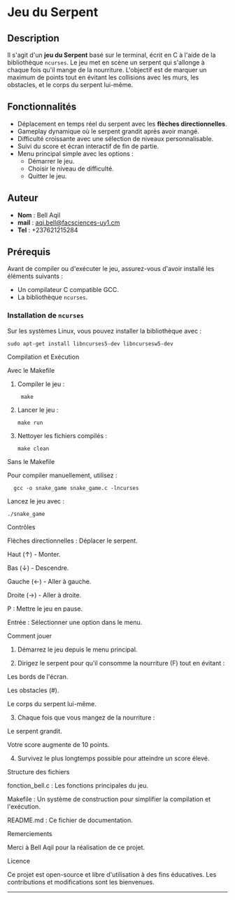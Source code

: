 # Jeu du Serpent

## Description
Il s'agit d'un **jeu du Serpent** basé sur le terminal, écrit en C à l'aide de la bibliothèque `ncurses`. Le jeu met en scène un serpent qui s'allonge à chaque fois qu'il mange de la nourriture. L'objectif est de marquer un maximum de points tout en évitant les collisions avec les murs, les obstacles, et le corps du serpent lui-même.

## Fonctionnalités
- Déplacement en temps réel du serpent avec les **flèches directionnelles**.
- Gameplay dynamique où le serpent grandit après avoir mangé.
- Difficulté croissante avec une sélection de niveaux personnalisable.
- Suivi du score et écran interactif de fin de partie.
- Menu principal simple avec les options :
  - Démarrer le jeu.
  - Choisir le niveau de difficulté.
  - Quitter le jeu.

## Auteur
- **Nom** : Bell Aqil 
- **mail** : aqi.bell@facsciences-uy1.cm
- **Tel** : +237621215284 

## Prérequis
Avant de compiler ou d'exécuter le jeu, assurez-vous d'avoir installé les éléments suivants :
- Un compilateur C compatible GCC.
- La bibliothèque `ncurses`.

### Installation de `ncurses`
Sur les systèmes Linux, vous pouvez installer la bibliothèque avec :

    sudo apt-get install libncurses5-dev libncursesw5-dev

Compilation et Exécution

Avec le Makefile

1. Compiler le jeu :

        make


2. Lancer le jeu :

       make run


3. Nettoyer les fichiers compilés :

       make clean



Sans le Makefile

Pour compiler manuellement, utilisez :

      gcc -o snake_game snake_game.c -lncurses

Lancez le jeu avec :

    ./snake_game

Contrôles

Flèches directionnelles : Déplacer le serpent.

Haut (↑) - Monter.

Bas (↓) - Descendre.

Gauche (←) - Aller à gauche.

Droite (→) - Aller à droite.


P : Mettre le jeu en pause.

Entrée : Sélectionner une option dans le menu.


Comment jouer

1. Démarrez le jeu depuis le menu principal.


2. Dirigez le serpent pour qu'il consomme la nourriture (F) tout en évitant :

Les bords de l'écran.

Les obstacles (#).

Le corps du serpent lui-même.



3. Chaque fois que vous mangez de la nourriture :

Le serpent grandit.

Votre score augmente de 10 points.



4. Survivez le plus longtemps possible pour atteindre un score élevé.



Structure des fichiers

 fonction_bell.c : Les fonctions principales du jeu.

Makefile : Un système de construction pour simplifier la compilation et l'exécution.

README.md : Ce fichier de documentation.


Remerciements

Merci à Bell Aqil pour la réalisation de ce projet.

Licence

Ce projet est open-source et libre d'utilisation à des fins éducatives. Les contributions et modifications sont les bienvenues.

---
